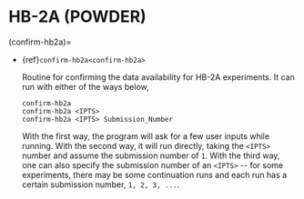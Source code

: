 HB-2A (POWDER)
===

(confirm-hb2a)=
- {ref}`confirm-hb2a<confirm-hb2a>`

    Routine for confirming the data availability for HB-2A experiments. It can run with either of the ways below,

    ```
    confirm-hb2a
    confirm-hb2a <IPTS>
    confirm-hb2a <IPTS> Submission_Number
    ```

    With the first way, the program will ask for a few user inputs while running. With the second way, it will run directly, taking the `<IPTS>` number and assume the submission number of `1`. With the third way, one can also specify the submission number of an `<IPTS>` -- for some experiments, there may be some continuation runs and each run has a certain submission number, `1, 2, 3, ...`.